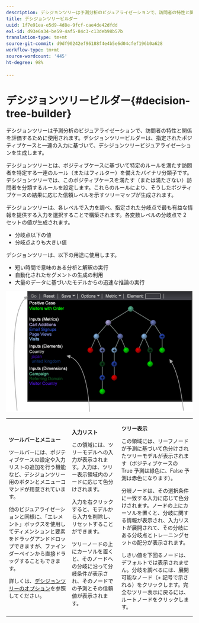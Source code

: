 ```yaml
---
description: デシジョンツリーは予測分析のビジュアライゼーションで、訪問者の特性と関係を評価するために使用されます。デシジョンツリービルダーは、指定されたポジティブケースと一連の入力に基づいて、デシジョンツリービジュアライゼーションを生成します。
title: デシジョンツリービルダー
uuid: 1f7e91ea-e5d9-4d8e-9fcf-cae4de42dfdd
exl-id: d93e6a34-be59-4af5-84c3-c13deb98b57b
translation-type: tm+mt
source-git-commit: d9df90242ef96188f4e4b5e6d04cfef196b0a628
workflow-type: tm+mt
source-wordcount: '445'
ht-degree: 98%

---
```


# デシジョンツリービルダー{#decision-tree-builder}

デシジョンツリーは予測分析のビジュアライゼーションで、訪問者の特性と関係を評価するために使用されます。デシジョンツリービルダーは、指定されたポジティブケースと一連の入力に基づいて、デシジョンツリービジュアライゼーションを生成します。

デシジョンツリーとは、ポジティブケースに基づいて特定のルールを満たす訪問者を特定する一連のルール（またはフィルター）を備えたバイナリ分類子です。デシジョンツリーでは、このポジティブケースを満たす（または満たさない）訪問者を分類するルールを設定します。これらのルールにより、そうしたポジティブケースの結果に応じた信頼レベルを示すツリーマップが生成されます。

デシジョンツリーは、各レベルで入力を調べ、指定された分岐点で最も有益な情報を提供する入力を選択することで構築されます。各変数レベルの分岐点で 2 セットの値が生成されます。

* 分岐点以下の値
* 分岐点よりも大きい値

デシジョンツリーは、以下の用途に使用します。

* 短い時間で意味のある分析と解釈の実行
* 自動化されたセグメントの生成の利用
* 大量のデータに基づいたモデルからの迅速な推論の実行

![](assets/decision_tree_parts.png)

<table id="table_FCC5D63EF8A843D79B2338BD951025EA"> 
 <tbody> 
  <tr> 
   <td colname="col1"> <p><b>ツールバーとメニュー</b> </p> <p>ツールバーには、ポジティブケースの設定や入力リストの追加を行う機能など、デシジョンツリー用のボタンとメニューコマンドが用意されています。 </p> <p>他のビジュアライゼーションと同様に、「<span class="uicontrol">エレメント</span>」ボックスを使用してディメンションと要素をドラッグアンドドロップできますが、ファインダーペインから直接ドラッグすることもできます。 </p> <p>詳しくは、<a href="../../../../home/c-get-started/c-analysis-vis/c-decision-trees/c-decision-trees-menu.md#concept-bfc4e80651a243d3966cc770b205606c">デシジョンツリーのオプション</a>を参照してください。 </p> </td> 
   <td colname="col2"> <p><b>入力リスト</b> </p> <p>この領域には、ツリーモデルへの入力が表示されます。入力は、ツリー表示領域内のノードに応じて色分けされます。 </p> <p>入力を右クリックすると、モデルから入力を削除し、リセットすることができます。 </p> <p>ツリーノードの上にカーソルを置くと、そのノードへの分岐に沿って分岐条件が表示され、そのノードでの予測とその信頼値が表示されます。 </p> </td> 
   <td colname="col3"> <p><b>ツリー表示</b> </p> <p>この領域には、リーフノードが予測に基づいて色分けされたツリーモデルが表示されます（ポジティブケースの True 予測は緑色に、False 予測は赤色になります）。 </p> <p>分岐ノードは、その選択条件に一致する入力に応じて色分けされます。ノードの上にカーソルを置くと、分岐に関する情報が表示され、入力リストが展開されて、その分岐にある分岐点とトレーニングセットの配分が表示されます。 </p> <p>しきい値を下回るノードは、デフォルトでは表示されません。分岐を調べるには、展開可能なノード（+ 記号で示される）をクリックします。完全なツリー表示に戻るには、ルートノードをクリックします。 </p> </td> 
  </tr> 
 </tbody> 
</table>

<!-- <a id="section_E800327344194A6DBF37F273D8462E2A"></a> -->
